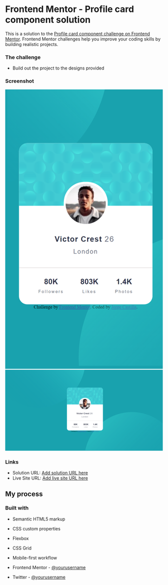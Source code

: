 # Frontend Mentor - Profile card component solution

This is a solution to the [Profile card component challenge on Frontend Mentor](https://www.frontendmentor.io/challenges/profile-card-component-cfArpWshJ). Frontend Mentor challenges help you improve your coding skills by building realistic projects.

### The challenge

- Build out the project to the designs provided

### Screenshot

![](<./_C__Joty_Froned%2520Mentor_profile-card-component-main_index.html%20(1).png>)
![](./_C__Joty_Froned%2520Mentor_profile-card-component-main_index.html.png)

### Links

- Solution URL: [Add solution URL here](https://your-solution-url.com)
- Live Site URL: [Add live site URL here](https://your-live-site-url.com)

## My process

### Built with

- Semantic HTML5 markup
- CSS custom properties
- Flexbox
- CSS Grid
- Mobile-first workflow

- Frontend Mentor - [@yourusername](https://www.frontendmentor.io/profile/joty00)
- Twitter - [@yourusername](https://www.twitter.com/joty00)

